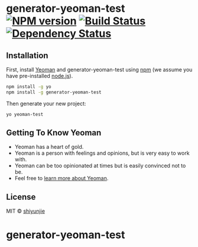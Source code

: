 # generator-yeoman-test [![NPM version][npm-image]][npm-url] [![Build Status][travis-image]][travis-url] [![Dependency Status][daviddm-image]][daviddm-url]
> 

## Installation

First, install [Yeoman](http://yeoman.io) and generator-yeoman-test using [npm](https://www.npmjs.com/) (we assume you have pre-installed [node.js](https://nodejs.org/)).

```bash
npm install -g yo
npm install -g generator-yeoman-test
```

Then generate your new project:

```bash
yo yeoman-test
```

## Getting To Know Yeoman

 * Yeoman has a heart of gold.
 * Yeoman is a person with feelings and opinions, but is very easy to work with.
 * Yeoman can be too opinionated at times but is easily convinced not to be.
 * Feel free to [learn more about Yeoman](http://yeoman.io/).

## License

MIT © [shiyunjie]()


[npm-image]: https://badge.fury.io/js/generator-yeoman-test.svg
[npm-url]: https://npmjs.org/package/generator-yeoman-test
[travis-image]: https://travis-ci.org/shiyunjie/generator-yeoman-test.svg?branch=master
[travis-url]: https://travis-ci.org/shiyunjie/generator-yeoman-test
[daviddm-image]: https://david-dm.org/shiyunjie/generator-yeoman-test.svg?theme=shields.io
[daviddm-url]: https://david-dm.org/shiyunjie/generator-yeoman-test
# generator-yeoman-test
